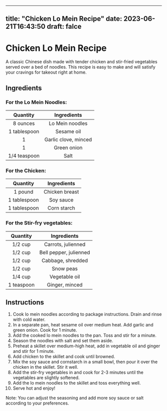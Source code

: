 
---
title: "Chicken Lo Mein Recipe"
date: 2023-06-21T16:43:50
draft: falce
---

# Chicken Lo Mein Recipe

A classic Chinese dish made with tender chicken and stir-fried vegetables served over a bed of noodles. This recipe is easy to make and will satisfy your cravings for takeout right at home.

## Ingredients

### For the Lo Mein Noodles:

|   Quantity   |     Ingredients     |
| :----------: | :-----------------: |
|   8 ounces   |    Lo Mein noodles   |
| 1 tablespoon |     Sesame oil       |
|      1       |  Garlic clove, minced|
|      1       |     Green onion      |
| 1/4 teaspoon |       Salt           |

### For the Chicken:

|  Quantity |    Ingredients   |
| :-------: | :--------------:|
|  1 pound  |   Chicken breast |
| 1 tablespoon | Soy sauce |
| 1 tablespoon | Corn starch |

### For the Stir-fry vegetables:

|  Quantity |     Ingredients   |
| :-------: | :----------------:|
|  1/2 cup  |    Carrots, julienned |
|  1/2 cup  |    Bell pepper, julienned |
|  1/2 cup  |    Cabbage, shredded |
|  1/2 cup  |    Snow peas |
|   1/4 cup |    Vegetable oil |
|   1 teaspoon |  Ginger, minced |

## Instructions

1. Cook lo mein noodles according to package instructions. Drain and rinse with cold water. 
2. In a separate pan, heat sesame oil over medium heat. Add garlic and green onion. Cook for 1 minute.
3.  Add the cooked lo mein noodles to the pan. Toss and stir for a minute.
4.  Season the noodles with salt and set them aside.
5. Preheat a skillet over medium-high heat, add in vegetable oil and ginger and stir for 1 minute.
6. Add chicken to the skillet and cook until browned.
7. Mix the soy sauce and cornstarch in a small bowl, then pour it over the chicken in the skillet. Stir it well.
8. Add the stir-fry vegetables in and cook for 2-3 minutes until the vegetables are slightly softened.
9. Add the lo mein noodles to the skillet and toss everything well.
10. Serve hot and enjoy!

Note: You can adjust the seasoning and add more soy sauce or salt according to your preferences.
